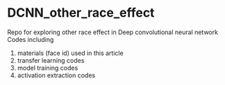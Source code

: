# DCNN_other_race_effect
Repo for exploring other race effect in Deep convolutional neural network
Codes including
  1. materials (face id) used in this article
  2. transfer learning codes
  3. model training codes
  4. activation extraction codes 
